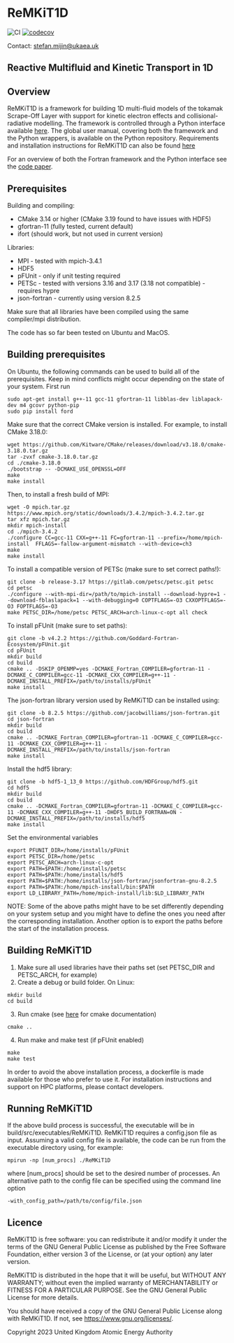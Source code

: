 # ReMKiT1D
![CI](https://github.com/ukaea/ReMKiT1D/actions/workflows/CI.yml/badge.svg)
[![codecov](https://codecov.io/gh/ukaea/ReMKiT1D/branch/master/graph/badge.svg?token=I709666D08)](https://codecov.io/gh/ukaea/ReMKiT1D)

Contact: stefan.mijin@ukaea.uk


## **Re**active **M**ultifluid and **Ki**netic **T**ransport in **1D**

## Overview 

ReMKiT1D is a framework for building 1D multi-fluid models of the tokamak Scrape-Off Layer with support for kinetic electron effects and collisional-radiative modelling. The framework is controlled through a Python interface available [here](https://github.com/ukaea/ReMKiT1D-Python). The global user manual, covering both the framework and the Python wrappers, is available on the Python repository. Requirements and installation instructions for ReMKiT1D can also be found [here](https://ukaea.github.io/ReMKiT1D/)

For an overview of both the Fortran framework and the Python interface see the [code paper](https://arxiv.org/abs/2307.15458).
## Prerequisites

Building and compiling: 
- CMake 3.14 or higher (CMake 3.19 found to have issues with HDF5)
- gfortran-11 (fully tested, current default)
- ifort (should work, but not used in current version)

Libraries: 
- MPI - tested with mpich-3.4.1
- HDF5 
- pFUnit - only if unit testing required 
- PETSc - tested with versions 3.16 and 3.17 (3.18 not compatible) - requires hypre
- json-fortran - currently using version 8.2.5

Make sure that all libraries have been compiled using the same compiler/mpi distribution. 

The code has so far been tested on Ubuntu and MacOS. 

## Building prerequisites 

On Ubuntu, the following commands can be used to build all of the prerequisites. Keep in mind conflicts might occur depending on the state of your system. First run

```
sudo apt-get install g++-11 gcc-11 gfortran-11 libblas-dev liblapack-dev m4 gcovr python-pip
sudo pip install ford
```

Make sure that the correct CMake version is installed. For example, to install CMake 3.18.0:

```
wget https://github.com/Kitware/CMake/releases/download/v3.18.0/cmake-3.18.0.tar.gz
tar -zvxf cmake-3.18.0.tar.gz
cd ./cmake-3.18.0
./bootstrap -- -DCMAKE_USE_OPENSSL=OFF
make
make install
```

Then, to install a fresh build of MPI:

```
wget -O mpich.tar.gz https://www.mpich.org/static/downloads/3.4.2/mpich-3.4.2.tar.gz
tar xfz mpich.tar.gz
mkdir mpich-install
cd ./mpich-3.4.2
./configure CC=gcc-11 CXX=g++-11 FC=gfortran-11 --prefix=/home/mpich-install  FFLAGS=-fallow-argument-mismatch --with-device=ch3
make 
make install
```

To install a compatible version of PETSc (make sure to set correct paths!):

```
git clone -b release-3.17 https://gitlab.com/petsc/petsc.git petsc
cd petsc
./configure --with-mpi-dir=/path/to/mpich-install --download-hypre=1 --download-fblaslapack=1 --with-debugging=0 COPTFLAGS=-O3 CXXOPTFLAGS=-O3 FOPTFLAGS=-O3
make PETSC_DIR=/home/petsc PETSC_ARCH=arch-linux-c-opt all check
```

To install pFUnit (make sure to set paths):
```
git clone -b v4.2.2 https://github.com/Goddard-Fortran-Ecosystem/pFUnit.git
cd pFUnit
mkdir build
cd build
cmake .. -DSKIP_OPENMP=yes -DCMAKE_Fortran_COMPILER=gfortran-11 -DCMAKE_C_COMPILER=gcc-11 -DCMAKE_CXX_COMPILER=g++-11 -DCMAKE_INSTALL_PREFIX=/path/to/installs/pFUnit
make install
```

The json-fortran library version used by ReMKiT1D can be installed using:

```
git clone -b 8.2.5 https://github.com/jacobwilliams/json-fortran.git
cd json-fortran
mkdir build
cd build
cmake .. -DCMAKE_Fortran_COMPILER=gfortran-11 -DCMAKE_C_COMPILER=gcc-11 -DCMAKE_CXX_COMPILER=g++-11 -DCMAKE_INSTALL_PREFIX=/path/to/installs/json-fortran
make install
```

Install the hdf5 library:

```
git clone -b hdf5-1_13_0 https://github.com/HDFGroup/hdf5.git
cd hdf5
mkdir build
cd build
cmake .. -DCMAKE_Fortran_COMPILER=gfortran-11 -DCMAKE_C_COMPILER=gcc-11 -DCMAKE_CXX_COMPILER=g++-11 -DHDF5_BUILD_FORTRAN=ON -DCMAKE_INSTALL_PREFIX=/path/to/installs/hdf5
make install
```

Set the environmental variables

```
export PFUNIT_DIR=/home/installs/pFUnit
export PETSC_DIR=/home/petsc
export PETSC_ARCH=arch-linux-c-opt
export PATH=$PATH:/home/installs/petsc
export PATH=$PATH:/home/installs/hdf5
export PATH=$PATH:/home/installs/json-fortran/jsonfortran-gnu-8.2.5
export PATH=$PATH:/home/mpich-install/bin:$PATH
export LD_LIBRARY_PATH=/home/mpich-install/lib:$LD_LIBRARY_PATH
```
NOTE: Some of the above paths might have to be set differently depending on your system setup and you might have to define the ones you need after the corresponding installation. Another option is to export the paths before the start of the installation process. 

## Building ReMKiT1D 

1. Make sure all used libraries have their paths set (set PETSC_DIR and PETSC_ARCH, for example)
2. Create a debug or build folder. On Linux:
``` 
mkdir build
cd build
```
3. Run cmake (see [here](https://cmake.org/cmake/help/latest/manual/cmake.1.html) for cmake documentation)
```
cmake ..
```
4. Run make and make test (if pFUnit enabled)
```
make
make test
```

In order to avoid the above installation process, a dockerfile is made available for those who prefer to use it. For installation instructions and support on HPC platforms, please contact developers.
## Running ReMKiT1D 

If the above build process is successful, the executable will be in build/src/executables/ReMKiT1D.
ReMKiT1D requires a config.json file as input. Assuming a valid config file is available, the code can be run from the executable directory using, for example:
```
mpirun -np [num_procs] ./ReMKiT1D
```
where [num_procs] should be set to the desired number of processes. An alternative path to the config file can be specified using the command line option 

```
-with_config_path=/path/to/config/file.json
```

## Licence

ReMKiT1D is free software: you can redistribute it and/or modify it under the terms of the GNU General Public License as published by the Free Software Foundation, either version 3 of the License, or (at your option) any later version.

ReMKiT1D is distributed in the hope that it will be useful, but WITHOUT ANY WARRANTY; without even the implied warranty of MERCHANTABILITY or FITNESS FOR A PARTICULAR PURPOSE. See the GNU General Public License for more details.

You should have received a copy of the GNU General Public License along with ReMKiT1D. If not, see <https://www.gnu.org/licenses/>. 

Copyright 2023 United Kingdom Atomic Energy Authority